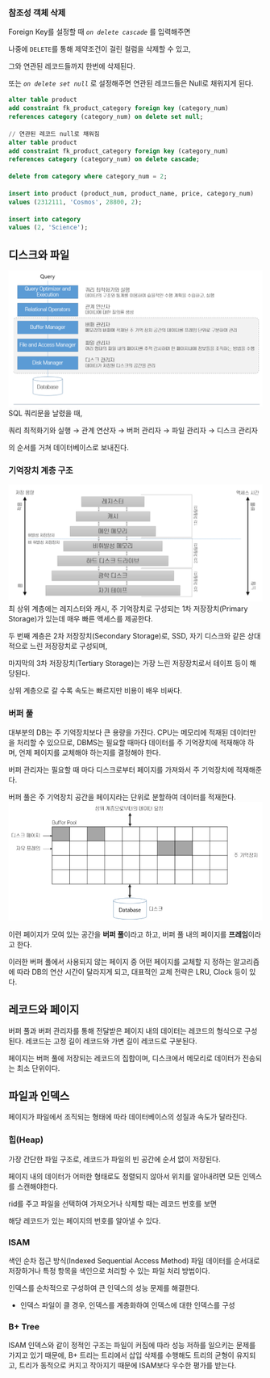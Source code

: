 ### 참조성 객체 삭제
Foreign Key를 설정할 때 *`on delete cascade`* 를 입력해주면

나중에 `DELETE`를 통해 제약조건이 걸린 컬럼을 삭제할 수 있고,

그와 연관된 레코드들까지 한번에 삭제된다.

또는 *`on delete set null`* 로 설정해주면 연관된 레코드들은 Null로 채워지게 된다.

```sql
alter table product
add constraint fk_product_category foreign key (category_num)
references category (category_num) on delete set null;

// 연관된 레코드 null로 채워짐
alter table product
add constraint fk_product_category foreign key (category_num)
references category (category_num) on delete cascade;

delete from category where category_num = 2;

insert into product (product_num, product_name, price, category_num)
values (2312111, 'Cosmos', 28800, 2);

insert into category
values (2, 'Science');
```

## 디스크와 파일
![img.png](img/img2.png)
SQL 쿼리문을 날렸을 때,

쿼리 최적화기와 실행 → 관계 연산자 → 버퍼 관리자 → 파일 관리자 → 디스크 관리자

의 순서를 거쳐 데이터베이스로 보내진다.
### 기억장치 계층 구조
![img.png](img/img3.png)
최 상위 계층에는 레지스터와 캐시, 주 기억장치로 구성되는 1차 저장장치(Primary Storage)가 있는데 
매우 빠른 액세스를 제공한다. 

두 번째 계층은 2차 저장장치(Secondary Storage)로, SSD, 자기 디스크와 같은 상대적으로 느린 저장장치로 구성되며, 

마지막의 3차 저장장치(Tertiary Storage)는 가장 느린 저장장치로서 테이프 등이 해당된다.

상위 계층으로 갈 수록 속도는 빠르지만 비용이 배우 비싸다.

### 버퍼 풀
대부분의 DB는 주 기억장치보다 큰 용량을 가진다. 
CPU는 메모리에 적재된 데이터만을 처리할 수 있으므로, 
DBMS는 필요할 때마다 데이터를 주 기억장치에 적재해야 하며, 
언제 페이지를 교체해야 하는지를 결정해야 한다. 

버퍼 관리자는 필요할 때 마다 디스크로부터 페이지를 가져와서 주 기억장치에 적재해준다.

버퍼 풀은 주 기억장치 공간을 페이지라는 단위로 분할하여 데이터를 적재한다.
![img.png](img/img4.png)

이런 페이지가 모여 있는 공간을 **버퍼 풀**이라고 하고, 버퍼 풀 내의 페이지를 **프레임**이라고 한다.

이러한 버퍼 풀에서 사용되지 않는 페이지 중 어떤 페이지를 교체할 지 정하는 알고리즘에 따라 DB의 연산 시간이 달라지게 되고,
대표적인 교체 전략은 LRU, Clock 등이 있다.

## 레코드와 페이지
버퍼 풀과 버퍼 관리자를 통해 전달받은 페이지 내의 데이터는 레코드의 형식으로 구성된다.
레코드는 고정 길이 레코드와 가변 길이 레코드로 구분된다.

페이지는 버퍼 풀에 저장되는 레코드의 집합이며, 디스크에서 메모리로 데이터가 전송되는 최소 단위이다.

## 파일과 인덱스
페이지가 파일에서 조직되는 형태에 따라 데이터베이스의 성질과 속도가 달라진다.

### 힙(Heap)
가장 간단한 파일 구조로, 레코드가 파일의 빈 공간에 순서 없이 저장된다.

페이지 내의 데이터가 어떠한 형태로도 정렬되지 않아서 위치를 알아내려면 모든 인덱스를 스캔해야한다.

rid를 주고 파일을 선택하여 가져오거나 삭제할 때는 레코드 번호를 보면 

해당 레코드가 있는 페이지의 번호를 알아낼 수 있다.

### ISAM
색인 순차 접근 방식(Indexed Sequential Access Method) 파일
데이터를 순서대로 저장하거나 특정 항목을 색인으로 처리할 수 있는 파일 처리 방법이다.

인덱스를 순차적으로 구성하여 큰 인덱스의 성능 문제를 해결한다.
- 인덱스 파일이 클 경우, 인덱스를 계층화하여 인덱스에 대한 인덱스를 구성

### B+ Tree
ISAM 인덱스와 같이 정적인 구조는 파일이 커짐에 따라 성능 저하를 일으키는 문제를 가지고 있기 때문에,
B+ 트리는 트리에서 삽입 삭제를 수행해도 트리의 균형이 유지되고, 트리가 동적으로 커지고 작아지기 때문에 ISAM보다 우수한 평가를 받는다.
